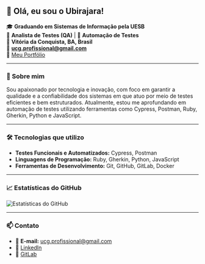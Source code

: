 ## 👋 Olá, eu sou o Ubirajara!

🎓 **Graduando em Sistemas de Informação pela UESB**  
💼 **Analista de Testes (QA)** | 🧪 **Automação de Testes**  
📍 **Vitória da Conquista, BA, Brasil**  
📧 **ucg.profissional@gmail.com**  
🔗 [Meu Portfólio](https://meu-portifolio.com)

---

### 🚀 Sobre mim

Sou apaixonado por tecnologia e inovação, com foco em garantir a qualidade e a confiabilidade dos sistemas em que atuo por meio de testes eficientes e bem estruturados. Atualmente, estou me aprofundando em automação de testes utilizando ferramentas como Cypress, Postman, Ruby, Gherkin, Python e JavaScript.

---

### 🛠️ Tecnologias que utilizo

- **Testes Funcionais e Automatizados:** Cypress, Postman  
- **Linguagens de Programação:** Ruby, Gherkin, Python, JavaScript  
- **Ferramentas de Desenvolvimento:** Git, GitHub, GitLab, Docker

---

### 📈 Estatísticas do GitHub

![Estatísticas do GitHub](https://github-readme-stats.vercel.app/api?username=ubirajara&show_icons=true&hide_title=true&count_private=true&hide=prs&theme=radical)

---

### 📫 Contato

- 📧 **E-mail:** ucg.profissional@gmail.com  
- 🔗 [LinkedIn](https://www.linkedin.com/in/ubirajara)  
- 🦊 [GitLab](https://gitlab.com/ucgfilho)
